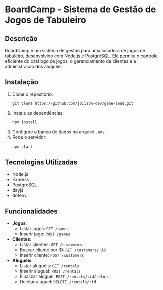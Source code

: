 # BoardCamp - Sistema de Gestão de Jogos de Tabuleiro

## Descrição

BoardCamp é um sistema de gestão para uma locadora de jogos de tabuleiro, desenvolvido com Node.js e PostgreSQL. Ele permite o controle eficiente do catálogo de jogos, o gerenciamento de clientes e a administração dos aluguéis.


## Instalação

1. Clone o repositório:
   ```sh
   git clone https://github.com/joilson-dev/game-lend.git
   ```
2. Instale as dependências:
   ```sh
   npm install
   ```
3. Configure o banco de dados no arquivo `.env`.
4. Rode o servidor:
   ```sh
   npm start
   ```

## Tecnologias Utilizadas

- Node.js
- Express
- PostgreSQL
- dayjs
- dotenv

## Funcionalidades

- **Jogos**:
  - Listar jogos: `GET /games`
  - Inserir jogo: `POST /games`
- **Clientes**:
  - Listar clientes: `GET /customers`
  - Buscar cliente por ID: `GET /customers/:id`
  - Inserir cliente: `POST /customers`
- **Aluguéis**:
  - Listar aluguéis: `GET /rentals`
  - Inserir aluguel: `POST /rentals`
  - Finalizar aluguel: `POST /rentals/:id/return`
  - Deletar aluguel: `DELETE /rentals/:id`

